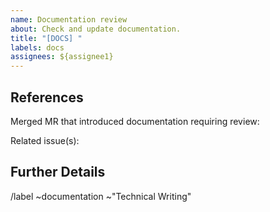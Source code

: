 ```yaml
---
name: Documentation review
about: Check and update documentation.
title: "[DOCS] "
labels: docs
assignees: ${assignee1}
---
```


<!-- This issue requests a technical writer review as required for documentation
     content that was merged without one. -->

<!-- NOTE: Please add a DevOps stage label (format `devops:<stage_name>`)
     and assign the technical writer who is
     [listed for that stage](https://about.gitlab.com/handbook/product/categories/#devops-stages). -->


## References

Merged MR that introduced documentation requiring review:

Related issue(s):

## Further Details

<!-- Any additional context, questions, or notes for the technical writer. -->


/label ~documentation ~"Technical Writing"
